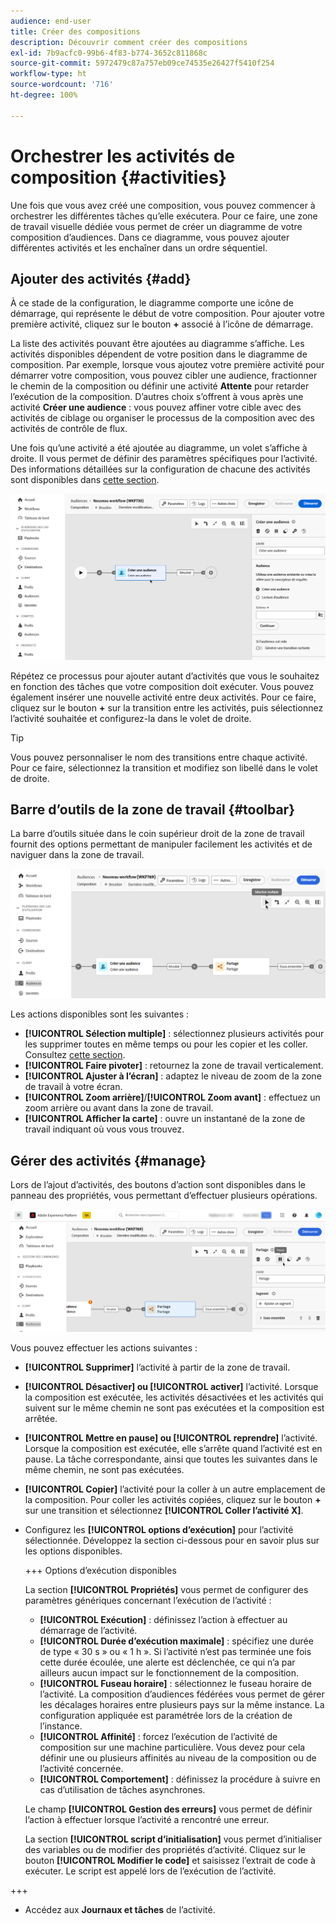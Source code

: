 ```yaml
---
audience: end-user
title: Créer des compositions
description: Découvrir comment créer des compositions
exl-id: 7b9acfc0-99b6-4f83-b774-3652c811868c
source-git-commit: 5972479c87a757eb09ce74535e26427f5410f254
workflow-type: ht
source-wordcount: '716'
ht-degree: 100%

---
```


# Orchestrer les activités de composition {#activities}

Une fois que vous avez créé une composition, vous pouvez commencer à orchestrer les différentes tâches qu’elle exécutera. Pour ce faire, une zone de travail visuelle dédiée vous permet de créer un diagramme de votre composition d’audiences. Dans ce diagramme, vous pouvez ajouter différentes activités et les enchaîner dans un ordre séquentiel.

## Ajouter des activités {#add}

À ce stade de la configuration, le diagramme comporte une icône de démarrage, qui représente le début de votre composition. Pour ajouter votre première activité, cliquez sur le bouton **+** associé à l’icône de démarrage.

La liste des activités pouvant être ajoutées au diagramme s’affiche. Les activités disponibles dépendent de votre position dans le diagramme de composition. Par exemple, lorsque vous ajoutez votre première activité pour démarrer votre composition, vous pouvez cibler une audience, fractionner le chemin de la composition ou définir une activité **Attente** pour retarder l’exécution de la composition. D’autres choix s’offrent à vous après une activité **Créer une audience** : vous pouvez affiner votre cible avec des activités de ciblage ou organiser le processus de la composition avec des activités de contrôle de flux.

Une fois qu’une activité a été ajoutée au diagramme, un volet s’affiche à droite. Il vous permet de définir des paramètres spécifiques pour l’activité. Des informations détaillées sur la configuration de chacune des activités sont disponibles dans [cette section](activities/about-activities.md).

![](assets/composition-create-add.png)

Répétez ce processus pour ajouter autant d’activités que vous le souhaitez en fonction des tâches que votre composition doit exécuter. Vous pouvez également insérer une nouvelle activité entre deux activités. Pour ce faire, cliquez sur le bouton **+** sur la transition entre les activités, puis sélectionnez l’activité souhaitée et configurez-la dans le volet de droite.

>[!TIP]
>
>Vous pouvez personnaliser le nom des transitions entre chaque activité. Pour ce faire, sélectionnez la transition et modifiez son libellé dans le volet de droite.

## Barre d’outils de la zone de travail {#toolbar}

La barre d’outils située dans le coin supérieur droit de la zone de travail fournit des options permettant de manipuler facilement les activités et de naviguer dans la zone de travail.

![](assets/canvas-toolbar.png)

Les actions disponibles sont les suivantes :

* **[!UICONTROL Sélection multiple]** : sélectionnez plusieurs activités pour les supprimer toutes en même temps ou pour les copier et les coller. Consultez [cette section](#copy).
* **[!UICONTROL Faire pivoter]** : retournez la zone de travail verticalement.
* **[!UICONTROL Ajuster à l’écran]** : adaptez le niveau de zoom de la zone de travail à votre écran.
* **[!UICONTROL Zoom arrière]**/**[!UICONTROL Zoom avant]** : effectuez un zoom arrière ou avant dans la zone de travail.
* **[!UICONTROL Afficher la carte]** : ouvre un instantané de la zone de travail indiquant où vous vous trouvez.

## Gérer des activités {#manage}

Lors de l’ajout d’activités, des boutons d’action sont disponibles dans le panneau des propriétés, vous permettant d’effectuer plusieurs opérations.

![](assets/activity-actions.png)

Vous pouvez effectuer les actions suivantes :

* **[!UICONTROL Supprimer]** l’activité à partir de la zone de travail.
* **[!UICONTROL Désactiver] ou [!UICONTROL activer]** l’activité. Lorsque la composition est exécutée, les activités désactivées et les activités qui suivent sur le même chemin ne sont pas exécutées et la composition est arrêtée.
* **[!UICONTROL Mettre en pause] ou [!UICONTROL reprendre]** l’activité. Lorsque la composition est exécutée, elle s’arrête quand l’activité est en pause. La tâche correspondante, ainsi que toutes les suivantes dans le même chemin, ne sont pas exécutées.
* **[!UICONTROL Copier]** l’activité pour la coller à un autre emplacement de la composition. Pour coller les activités copiées, cliquez sur le bouton **+** sur une transition et sélectionnez **[!UICONTROL Coller l’activité X]**.<!-- cannot copy multiple activities ? cannot paste in another composition?-->
* Configurez les **[!UICONTROL options d’exécution]** pour l’activité sélectionnée. Développez la section ci-dessous pour en savoir plus sur les options disponibles.

  +++ Options d’exécution disponibles

  La section **[!UICONTROL Propriétés]** vous permet de configurer des paramètres génériques concernant l’exécution de l’activité :

   * **[!UICONTROL Exécution]** : définissez l’action à effectuer au démarrage de l’activité.
   * **[!UICONTROL Durée d’exécution maximale]** : spécifiez une durée de type « 30 s » ou « 1 h ». Si l’activité n’est pas terminée une fois cette durée écoulée, une alerte est déclenchée, ce qui n’a par ailleurs aucun impact sur le fonctionnement de la composition.
   * **[!UICONTROL Fuseau horaire]** : sélectionnez le fuseau horaire de l’activité. La composition d’audiences fédérées vous permet de gérer les décalages horaires entre plusieurs pays sur la même instance. La configuration appliquée est paramétrée lors de la création de l’instance.
   * **[!UICONTROL Affinité]** : forcez l’exécution de l’activité de composition sur une machine particulière. Vous devez pour cela définir une ou plusieurs affinités au niveau de la composition ou de l’activité concernée.
   * **[!UICONTROL Comportement]** : définissez la procédure à suivre en cas d’utilisation de tâches asynchrones.

  Le champ **[!UICONTROL Gestion des erreurs]** vous permet de définir l’action à effectuer lorsque l’activité a rencontré une erreur.

  La section **[!UICONTROL script d’initialisation]** vous permet d’initialiser des variables ou de modifier des propriétés d’activité. Cliquez sur le bouton **[!UICONTROL Modifier le code]** et saisissez l’extrait de code à exécuter. Le script est appelé lors de l’exécution de l’activité.

+++

* Accédez aux **Journaux et tâches** de l’activité.
